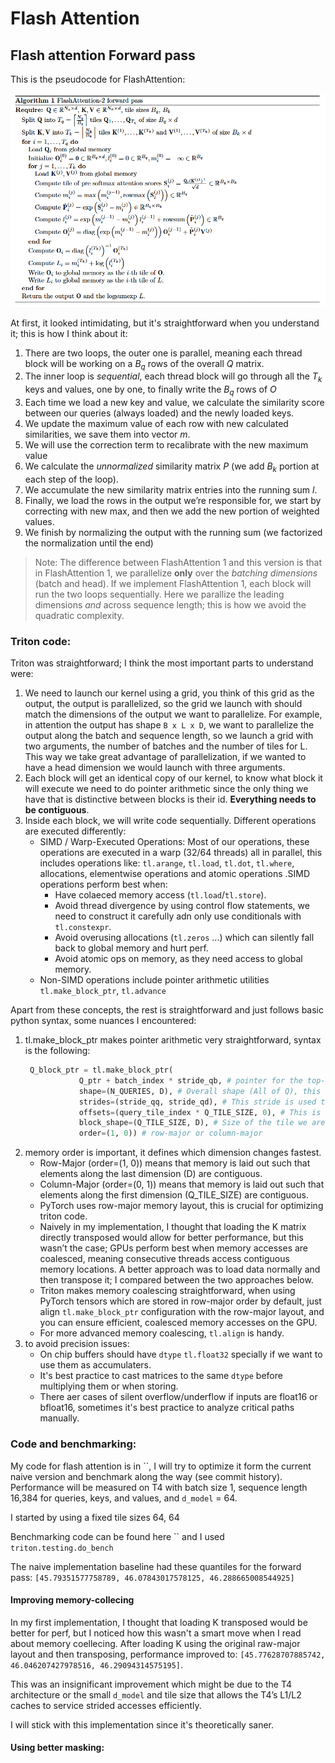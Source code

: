 # Flash Attention

## Flash attention Forward pass

This is the pseudocode for FlashAttention:

![](writeup_assets/flashAttention_forward_pass.png)

At first, it looked intimidating, but it's straightforward when you understand it; this is how
I think about it:
1. There are two loops, the outer one is parallel, meaning each thread block will be working on a $B_q$
rows of the overall $Q$ matrix.
2. The inner loop is *sequential*, each thread block will go through all the $T_k$ keys and values, one by one, to finally write the $B_q$ rows of $O$
3. Each time we load a new key and value, we calculate the similarity score between our queries (always loaded) and the newly loaded keys.
4. We update the maximum value of each row with new calculated similarities, we save them into vector $m$.
5. We will use the correction term to recalibrate with the new maximum value
6. We calculate the *unnormalized* similarity matrix $P$ (we add $B_k$ portion at each step of the loop).
7. We accumulate the new similarity matrix entries into the running sum $l$.
8. Finally, we load the rows in the output we’re responsible for, we start by correcting with new max, and then we add the new portion of weighted values.
9. We finish by normalizing the output with the running sum (we factorized the normalization until the end)

> Note: 
> The difference between FlashAttention 1 and this version is that in FlashAttention 1, we parallelize **only** over the *batching dimensions* (batch and head).
> If we implement FlashAttention 1, each block will run the two loops sequentially. Here we parallize the leading dimensions *and* across sequence length; 
> this is how we avoid the quadratic complexity.

### Triton code:

Triton was straightforward; I think the most important parts to understand were:
1. We need to launch our kernel using a grid, you think of this grid as the output, the output is parallelized,
so the grid we launch with should match the dimensions of the output we want to parallelize. 
For example, in attention the output has shape `B x L x D`, we want to parallelize the output along the batch and sequence length, so we launch a grid with two arguments, the number of batches and the number of tiles for L.
This way we take great advantage of parallelization, if we wanted to have a head dimension we would launch with three arguments.
2. Each block will get an identical copy of our kernel, to know what block it will execute we need to do pointer arithmetic since the only thing we have that is distinctive between blocks is their id. **Everything needs to be contiguous**.
3. Inside each block, we will write code sequentially. Different operations are executed differently:
   + SIMD / Warp-Executed Operations: Most of our operations, these operations are executed in a warp (32/64 threads) all in parallel, this includes operations like: `tl.arange`, `tl.load`, `tl.dot`, `tl.where`, allocations, elementwise operations and atomic operations .SIMD operations perform best when:
       + Have colaeced memory access (`tl.load`/`tl.store`).
       + Avoid thread divergence by using control flow statements, we need to construct it carefully adn only use conditionals with `tl.constexpr`.
       + Avoid overusing allocations (`tl.zeros` ...) which can silently fall back to global memory and hurt perf.
       + Avoid atomic ops on memory, as they need access to global memory.
   + Non-SIMD operations include pointer arithmetic utilities `tl.make_block_ptr`, `tl.advance`

Apart from these concepts, the rest is straightforward and just follows basic python syntax, some nuances I encountered:
1. tl.make_block_ptr makes pointer arithmetic very straightforward, syntax is the following:
    ```python
     Q_block_ptr = tl.make_block_ptr(
                Q_ptr + batch_index * stride_qb, # pointer for the top-left element adjusted for batch 
                shape=(N_QUERIES, D), # Overall shape (All of Q), this is used for boundary check (before make_block_ptr, we would handle this by creating masks)
                strides=(stride_qq, stride_qd), # This stride is used to construct the tensor of pointers
                offsets=(query_tile_index * Q_TILE_SIZE, 0), # This is the starting position
                block_shape=(Q_TILE_SIZE, D), # Size of the tile we are working on (before make_block_ptr, we would use these with`tl.arange`)
                order=(1, 0)) # row-major or column-major
    ```
2. memory order is important, it defines which dimension changes fastest.
   + Row-Major (order=(1, 0)) means that memory is laid out such that elements along the last dimension (D) are contiguous.
   + Column-Major (order=(0, 1)) means that memory is laid out such that elements along the first dimension (Q_TILE_SIZE) are contiguous.
   + PyTorch uses row-major memory layout, this is crucial for optimizing triton code. 
   + Naively in my implementation, I thought that loading the K matrix directly transposed would allow for better performance, but this wasn’t the case; GPUs perform best when memory accesses are coalesced, 
     meaning consecutive threads access contiguous memory locations. A better approach was to load data normally and then transpose it; I compared between the two approaches below.
   + Triton makes memory coalescing straightforward, when using PyTorch tensors which are stored in row-major order by default, just align `tl.make_block_ptr` configuration with the row-major layout, 
     and you can ensure efficient, coalesced memory accesses on the GPU.
   + For more advanced memory coalescing, `tl.align` is handy.
3. to avoid precision issues: 
   + On chip buffers should have `dtype` `tl.float32` specially if we want to use them as accumulaters.
   + It's best practice to cast matrices to the same `dtype` before multiplying them or when storing.
   + There aer cases of silent overflow/underflow if inputs are float16 or bfloat16, sometimes it's best practice to analyze critical paths manually.

### Code and benchmarking:

My code for flash attention is in ``, I will try to optimize it form the current naive version and benchmark along the way (see commit history).
Performance will be measured on T4 with batch size 1, sequence length 16,384 for queries, keys, and values, and `d_model` = 64.

I started by using a fixed tile sizes 64, 64

Benchmarking code can be found here `` and I used `triton.testing.do_bench`

The naive implementation baseline had these quantiles for the forward pass: ` [45.79351577758789, 46.07843017578125, 46.288665008544925]
`
#### Improving memory-collecing

In my first implementation, I thought that loading K transposed would be better for perf, but I noticed how this wasn't a smart move when I read about memory coellecing.
After loading K using the original raw-major layout and then transposing, performance improved to: `[45.77628707885742, 46.046207427978516, 46.29094314575195]`.

This was an insignificant improvement which might be due to the T4 architecture or the small `d_model` and tile size that allows the T4’s L1/L2 caches to service strided accesses efficiently.

I will stick with this implementation since it's theoretically saner. 

#### Using better masking:
